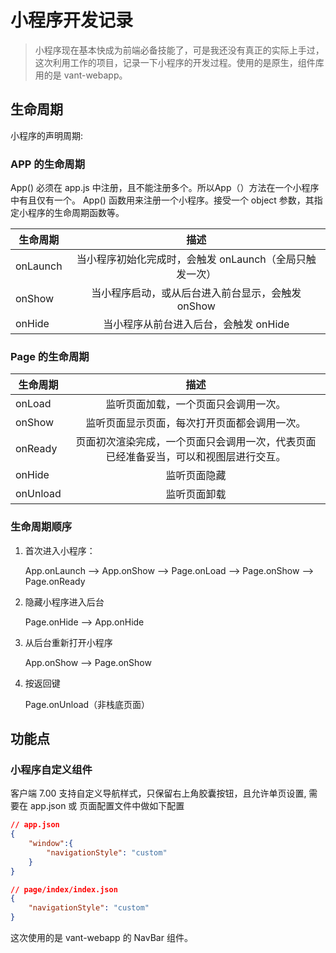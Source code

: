 <!--
Created: Mon May 18 2020 19:45:06 GMT+0800 (中国标准时间)
Modified: Mon May 18 2020 20:32:57 GMT+0800 (中国标准时间)
-->

# 小程序开发记录

> 小程序现在基本快成为前端必备技能了，可是我还没有真正的实际上手过，这次利用工作的项目，记录一下小程序的开发过程。使用的是原生，组件库用的是 vant-webapp。

## 生命周期

小程序的声明周期:

### APP 的生命周期

App() 必须在 app.js 中注册，且不能注册多个。所以App（）方法在一个小程序中有且仅有一个。
App() 函数用来注册一个小程序。接受一个 object 参数，其指定小程序的生命周期函数等。

| 生命周期  |                      描述                     |
|----------|:---------------------------------------------:|
| onLaunch | 当小程序初始化完成时，会触发 onLaunch（全局只触发一次） |
| onShow   |   当小程序启动，或从后台进入前台显示，会触发 onShow   |
| onHide   |        当小程序从前台进入后台，会触发 onHide       |

### Page 的生命周期

| 生命周期  |                      描述                     |
|----------|:---------------------------------------------:|
| onLoad | 监听页面加载，一个页面只会调用一次。 |
| onShow   | 监听页面显示页面，每次打开页面都会调用一次。  |
| onReady | 页面初次渲染完成，一个页面只会调用一次，代表页面已经准备妥当，可以和视图层进行交互。 |
| onHide   | 监听页面隐藏  |
| onUnload | 监听页面卸载  |

### 生命周期顺序

1. 首次进入小程序：

    App.onLaunch --> App.onShow --> Page.onLoad --> Page.onShow --> Page.onReady

2. 隐藏小程序进入后台

    Page.onHide --> App.onHide

3. 从后台重新打开小程序

    App.onShow --> Page.onShow

4. 按返回键

    Page.onUnload（非栈底页面）

## 功能点

### 小程序自定义组件

客户端 7.00  支持自定义导航样式，只保留右上角胶囊按钮，且允许单页设置, 需要在 app.json 或 页面配置文件中做如下配置 

``` json
// app.json
{
    "window":{
        "navigationStyle": "custom"
    }
}

// page/index/index.json
{
    "navigationStyle": "custom"
}

```

这次使用的是 vant-webapp 的 NavBar 组件。
